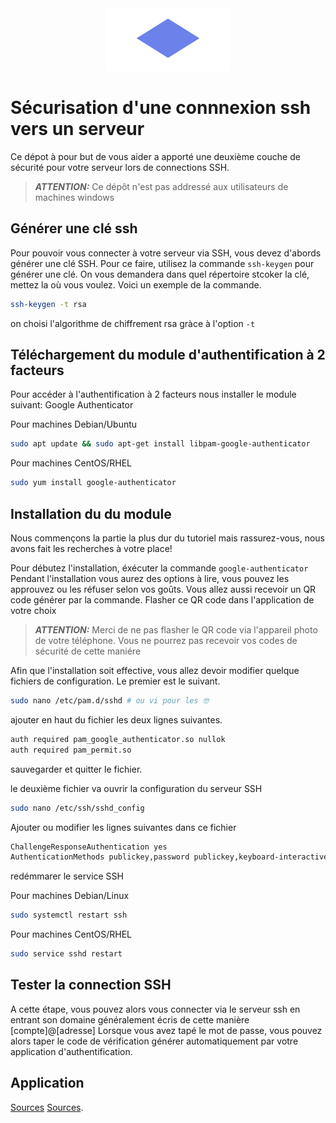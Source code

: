 <center>
  <img src="/public/logo.png" style="height: 100px; width:200px;"/>
</center>

# Sécurisation d'une connnexion ssh vers un serveur

Ce dépot à pour but de vous aider a apporté une deuxième couche de sécurité pour votre serveur lors de connections SSH.

> **_ATTENTION:_** Ce dépôt n'est pas addressé aux utilisateurs de machines windows

## Générer une clé ssh

Pour pouvoir vous connecter à votre serveur via SSH, vous devez d'abords générer une clé SSH.
Pour ce faire, utilisez la commande `ssh-keygen` pour générer une clé.
On vous demandera dans quel répertoire stcoker la clé, mettez la où vous voulez.
Voici un exemple de la commande.

```sh
ssh-keygen -t rsa
```

on choisi l'algorithme de chiffrement rsa gràce à l'option `-t`

## Téléchargement du module d'authentification à 2 facteurs

Pour accéder à l'authentification à 2 facteurs nous installer le module suivant: Google Authenticator

Pour machines Debian/Ubuntu

```sh
sudo apt update && sudo apt-get install libpam-google-authenticator
```

Pour machines CentOS/RHEL

```sh
sudo yum install google-authenticator
```

## Installation du du module

Nous commençons la partie la plus dur du tutoriel mais rassurez-vous, nous avons fait les recherches à votre place!

Pour débutez l'installation, éxécuter la commande `google-authenticator`
Pendant l'installation vous aurez des options à lire, vous pouvez les approuvez ou les réfuser selon vos goûts.
Vous allez aussi recevoir un QR code générer par la commande. Flasher ce QR code dans l'application de votre choix

> **_ATTENTION:_** Merci de ne pas flasher le QR code via l'appareil photo de votre téléphone. Vous ne pourrez pas recevoir vos codes de sécurité de cette maniére

Afin que l'installation soit effective, vous allez devoir modifier quelque fichiers de configuration.
Le premier est le suivant.

```sh
sudo nano /etc/pam.d/sshd # ou vi pour les 🤓
```

ajouter en haut du fichier les deux lignes suivantes.

```txt
auth required pam_google_authenticator.so nullok
auth required pam_permit.so
```

sauvegarder et quitter le fichier.

le deuxième fichier va ouvrir la configuration du serveur SSH

```sh
sudo nano /etc/ssh/sshd_config
```

Ajouter ou modifier les lignes suivantes dans ce fichier

```txt
ChallengeResponseAuthentication yes
AuthenticationMethods publickey,password publickey,keyboard-interactive
```

redémmarer le service SSH

Pour machines Debian/Linux

```sh
sudo systemctl restart ssh
```

Pour machines CentOS/RHEL

```sh
sudo service sshd restart
```

## Tester la connection SSH

A cette étape, vous pouvez alors vous connecter via le serveur ssh en entrant son domaine généralement écris de cette manière [compte]@[adresse]
Lorsque vous avez tapé le mot de passe, vous pouvez alors taper le code de vérification générer automatiquement par votre application d'authentification.

## Application

[Sources](https://www.man7.org/linux/man-pages/man1/ssh-keygen.1.html)
[Sources](https://docs.github.com/fr/authentication/connecting-to-github-with-ssh/working-with-ssh-key-passphrases).
